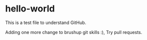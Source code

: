 # hello-world

This is a test file to understand GitHub.

Adding one more change to brushup git skills :), Try pull requests.
